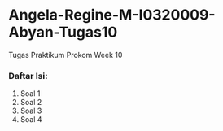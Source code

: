 # Angela-Regine-M-I0320009-Abyan-Tugas10
Tugas Praktikum Prokom Week 10

### Daftar Isi:
1. Soal 1
2. Soal 2
3. Soal 3
4. Soal 4